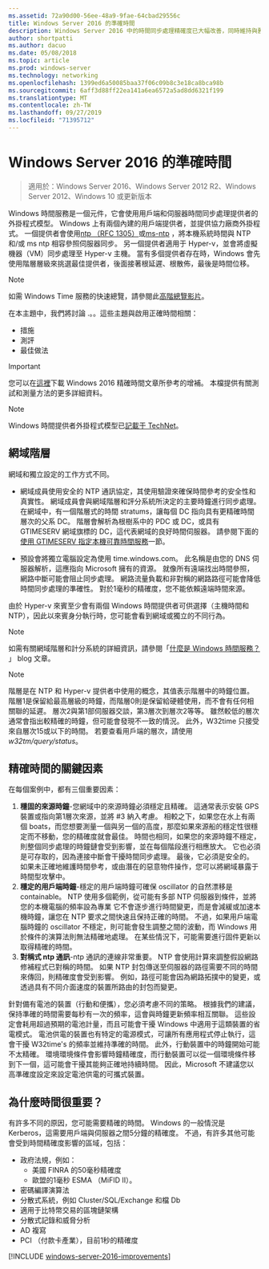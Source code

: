 ```yaml
---
ms.assetid: 72a90d00-56ee-48a9-9fae-64cbad29556c
title: Windows Server 2016 的準確時間
description: Windows Server 2016 中的時間同步處理精確度已大幅改善，同時維持與舊版 Windows 的完整回溯 NTP 相容性。
author: shortpatti
ms.author: dacuo
ms.date: 05/08/2018
ms.topic: article
ms.prod: windows-server
ms.technology: networking
ms.openlocfilehash: 1399ed6a50085baa37f06c09b8c3e18ca8bca98b
ms.sourcegitcommit: 6aff3d88ff22ea141a6ea6572a5ad8dd6321f199
ms.translationtype: MT
ms.contentlocale: zh-TW
ms.lasthandoff: 09/27/2019
ms.locfileid: "71395712"
---
```

# <a name="accurate-time-for-windows-server-2016"></a>Windows Server 2016 的準確時間

>適用於：Windows Server 2016、Windows Server 2012 R2、Windows Server 2012、Windows 10 或更新版本

Windows 時間服務是一個元件，它會使用用戶端和伺服器時間同步處理提供者的外掛程式模型。  Windows 上有兩個內建的用戶端提供者，並提供協力廠商外掛程式。 一個提供者會使用[ntp （RFC 1305）](https://tools.ietf.org/html/rfc1305)或[ms-ntp](https://msdn.microsoft.com/library/cc246877.aspx) ，將本機系統時間與 NTP 和/或 ms ntp 相容參照伺服器同步。 另一個提供者適用于 Hyper-v，並會將虛擬機器（VM）同步處理至 Hyper-v 主機。  當有多個提供者存在時，Windows 會先使用階層層級來挑選最佳提供者，後面接著根延遲、根散佈，最後是時間位移。

> [!NOTE]
> 如需 Windows Time 服務的快速總覽，請參閱此[高階總覽影片](https://aka.ms/WS2016TimeVideo)。

在本主題中，我們將討論 .。。這些主題與啟用正確時間相關： 

- 措施
- 測評
- 最佳做法

> [!IMPORTANT]
> 您可以在[這裡](https://windocs.blob.core.windows.net/windocs/WindowsTimeSyncAccuracy_Addendum.pdf)下載 Windows 2016 精確時間文章所參考的增補。  本檔提供有關測試和測量方法的更多詳細資料。

> [!NOTE] 
> Windows 時間提供者外掛程式模型已[記載于 TechNet](https://msdn.microsoft.com/library/windows/desktop/ms725475%28v=vs.85%29.aspx)。

## <a name="domain-hierarchy"></a>網域階層
網域和獨立設定的工作方式不同。

- 網域成員使用安全的 NTP 通訊協定，其使用驗證來確保時間參考的安全性和真實性。  網域成員會與網域階層和評分系統所決定的主要時鐘進行同步處理。  在網域中，有一個階層式的時間 stratums，讓每個 DC 指向具有更精確時間層次的父系 DC。  階層會解析為根樹系中的 PDC 或 DC，或具有 GTIMESERV 網域旗標的 DC，這代表網域的良好時間伺服器。  請參閱下面的[使用 GTIMESERV 指定本機可靠時間服務](#GTIMESERV)一節。

- 預設會將獨立電腦設定為使用 time.windows.com。  此名稱是由您的 DNS 伺服器解析，這應指向 Microsoft 擁有的資源。  就像所有遠端找出時間參照，網路中斷可能會阻止同步處理。  網路流量負載和非對稱的網路路徑可能會降低時間同步處理的準確性。  對於1毫秒的精確度，您不能依賴遠端時間來源。

由於 Hyper-v 來賓至少會有兩個 Windows 時間提供者可供選擇（主機時間和 NTP），因此以來賓身分執行時，您可能會看到網域或獨立的不同行為。

> [!NOTE] 
> 如需有關網域階層和計分系統的詳細資訊，請參閱「[什麼是 Windows 時間服務？](https://blogs.msdn.microsoft.com/w32time/2007/07/07/what-is-windows-time-service/) 」 blog 文章。

> [!NOTE]
> 階層是在 NTP 和 Hyper-v 提供者中使用的概念，其值表示階層中的時鐘位置。  階層1是保留給最高層級的時鐘，而階層0則是保留給硬體使用，而不會有任何相關聯的延遲。  層次2與第1部伺服器交談，第3層次到層次2等等。  雖然較低的層次通常會指出較精確的時鐘，但可能會發現不一致的情況。  此外，W32time 只接受來自層次15或以下的時間。  若要查看用戶端的層次，請使用*w32tm/query/status*。

## <a name="critical-factors-for-accurate-time"></a>精確時間的關鍵因素
在每個案例中，都有三個重要因素：

1. **穩固的來源時鐘**-您網域中的來源時鐘必須穩定且精確。 這通常表示安裝 GPS 裝置或指向第1層次來源，並將 #3 納入考慮。 相較之下，如果您在水上有兩個 boats，而您想要測量一個與另一個的高度，那麼如果來源船的穩定性很穩定而不移動，您的精確度就會最佳。 時間也相同，如果您的來源時鐘不穩定，則整個同步處理的時鐘鏈會受到影響，並在每個階段進行相應放大。 它也必須是可存取的，因為連接中斷會干擾時間同步處理。 最後，它必須是安全的。 如果未正確地維護時間參考，或由潛在的惡意物件操作，您可以將網域暴露于時間型攻擊中。
2. **穩定的用戶端時鐘**-穩定的用戶端時鐘可確保 oscillator 的自然漂移是 containable。  NTP 使用多個範例，從可能有多部 NTP 伺服器到條件，並將您的本機電腦的頻率設為專業  它不會逐步進行時間變更，而是會減緩或加速本機時鐘，讓您在 NTP 要求之間快速且保持正確的時間。  不過，如果用戶端電腦時鐘的 oscillator 不穩定，則可能會發生調整之間的波動，而 Windows 用於條件的演算法則無法精確地處理。  在某些情況下，可能需要進行固件更新以取得精確的時間。
3. **對稱式 ntp 通訊**-ntp 通訊的連線非常重要。  NTP 會使用計算來調整假設網路修補程式已對稱的時間。  如果 NTP 封包傳送至伺服器的路徑需要不同的時間來傳回，則精確度會受到影響。  例如，路徑可能會因為網路拓撲中的變更，或透過具有不同介面速度的裝置所路由的封包而變更。

針對備有電池的裝置（行動和便攜），您必須考慮不同的策略。  根據我們的建議，保持準確的時間需要每秒有一次的頻率，這會與時鐘更新頻率相互關聯。 這些設定會耗用超過預期的電池計量，而且可能會干擾 Windows 中適用于這類裝置的省電模式。 電池供電的裝置也有特定的電源模式，可讓所有應用程式停止執行，這會干擾 W32time's 的頻率並維持準確的時間。 此外，行動裝置中的時鐘開始可能不太精確。  環境環境條件會影響時鐘精確度，而行動裝置可以從一個環境條件移到下一個，這可能會干擾其能夠正確地持續時間。  因此，Microsoft 不建議您以高準確度設定來設定電池供電的可攜式裝置。 

## <a name="why-is-time-important"></a>為什麼時間很重要？  
有許多不同的原因，您可能需要精確的時間。  Windows 的一般情況是 Kerberos，這需要用戶端與伺服器之間5分鐘的精確度。  不過，有許多其他可能會受到時間精確度影響的區域，包括：


- 政府法規，例如：
    - 美國 FINRA 的50毫秒精確度
    - 歐盟的1毫秒 ESMA （MiFID II）。
- 密碼編譯演算法
- 分散式系統，例如 Cluster/SQL/Exchange 和檔 Db
- 適用于比特幣交易的區塊鏈架構
- 分散式記錄和威脅分析 
- AD 複寫
- PCI （付款卡產業），目前1秒的精確度



[!INCLUDE [windows-server-2016-improvements](windows-server-2016-improvements.md)]
